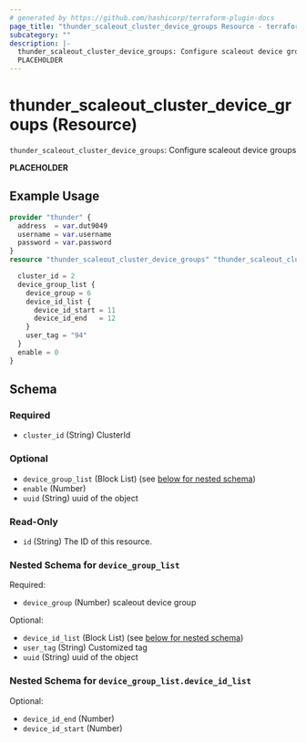 ```yaml
---
# generated by https://github.com/hashicorp/terraform-plugin-docs
page_title: "thunder_scaleout_cluster_device_groups Resource - terraform-provider-thunder"
subcategory: ""
description: |-
  thunder_scaleout_cluster_device_groups: Configure scaleout device groups
  PLACEHOLDER
---
```


# thunder_scaleout_cluster_device_groups (Resource)

`thunder_scaleout_cluster_device_groups`: Configure scaleout device groups

__PLACEHOLDER__

## Example Usage

```terraform
provider "thunder" {
  address  = var.dut9049
  username = var.username
  password = var.password
}
resource "thunder_scaleout_cluster_device_groups" "thunder_scaleout_cluster_device_groups" {

  cluster_id = 2
  device_group_list {
    device_group = 6
    device_id_list {
      device_id_start = 11
      device_id_end   = 12
    }
    user_tag = "94"
  }
  enable = 0
}
```

<!-- schema generated by tfplugindocs -->
## Schema

### Required

- `cluster_id` (String) ClusterId

### Optional

- `device_group_list` (Block List) (see [below for nested schema](#nestedblock--device_group_list))
- `enable` (Number)
- `uuid` (String) uuid of the object

### Read-Only

- `id` (String) The ID of this resource.

<a id="nestedblock--device_group_list"></a>
### Nested Schema for `device_group_list`

Required:

- `device_group` (Number) scaleout device group

Optional:

- `device_id_list` (Block List) (see [below for nested schema](#nestedblock--device_group_list--device_id_list))
- `user_tag` (String) Customized tag
- `uuid` (String) uuid of the object

<a id="nestedblock--device_group_list--device_id_list"></a>
### Nested Schema for `device_group_list.device_id_list`

Optional:

- `device_id_end` (Number)
- `device_id_start` (Number)


